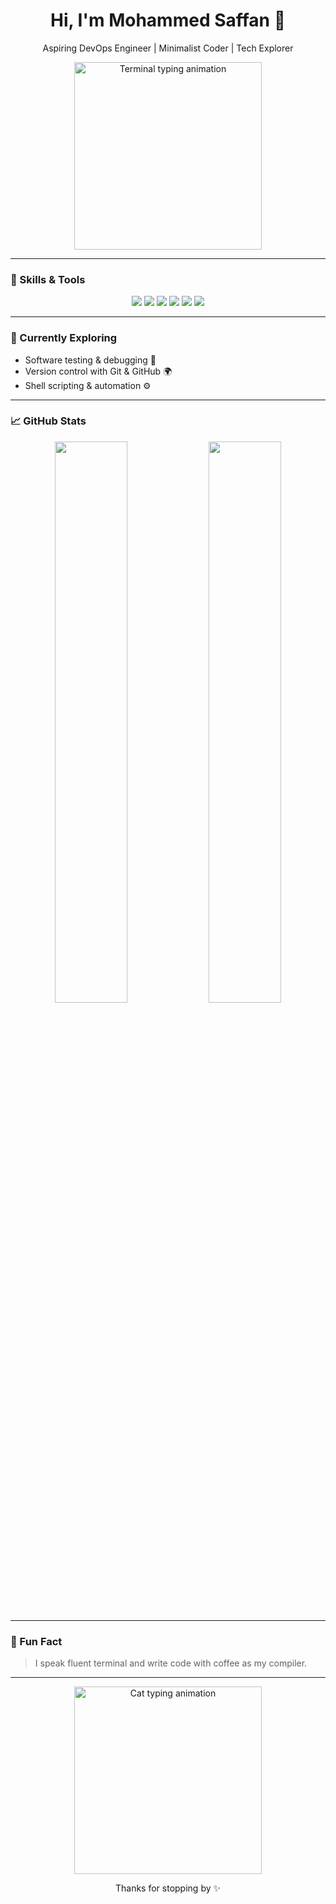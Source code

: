 
<!-- Profile README for Mohammed Saffan -->

<h1 align="center">Hi, I'm Mohammed Saffan 👋</h1>
<p align="center">Aspiring DevOps Engineer | Minimalist Coder | Tech Explorer</p>

<div align="center">
  <img src="https://media.giphy.com/media/h408T6Y5GfmXBKW62l/giphy.gif" width="300" alt="Terminal typing animation">
</div>

---

### 💼 Skills & Tools

<p align="center">
  <img src="https://img.shields.io/badge/HTML-E34F26?style=flat&logo=html5&logoColor=white" />
  <img src="https://img.shields.io/badge/CSS-1572B6?style=flat&logo=css3&logoColor=white" />
  <img src="https://img.shields.io/badge/Linux-000000?style=flat&logo=linux&logoColor=white" />
  <img src="https://img.shields.io/badge/DevOps-0A0A0A?style=flat&logo=devops&logoColor=white" />
  <img src="https://img.shields.io/badge/Python-3776AB?style=flat&logo=python&logoColor=white" />
  <img src="https://img.shields.io/badge/Java-007396?style=flat&logo=java&logoColor=white" />
</p>

---

### 🌱 Currently Exploring

- Software testing & debugging 🐞  
- Version control with Git & GitHub 🌍  
- Shell scripting & automation ⚙️

---

### 📈 GitHub Stats

<p align="center">
  <img src="https://github-readme-stats.vercel.app/api?username=mohammedsaffan&show_icons=true&hide_title=true&hide=issues&hide_rank=true&theme=calm" width="48%" />
  <img src="https://github-readme-streak-stats.herokuapp.com?user=mohammedsaffan&theme=calm" width="48%" />
</p>

---

### 🧠 Fun Fact

> I speak fluent terminal and write code with coffee as my compiler.

---

<div align="center">
  <img src="https://media.giphy.com/media/JIX9t2j0ZTN9S/giphy.gif" width="300" alt="Cat typing animation">
</div>

<p align="center">Thanks for stopping by ✨</p>
